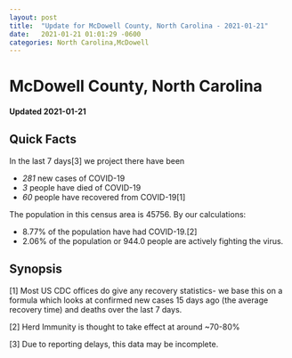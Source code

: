 ```yaml
---
layout: post
title:  "Update for McDowell County, North Carolina - 2021-01-21"
date:   2021-01-21 01:01:29 -0600
categories: North Carolina,McDowell
---
```


# McDowell County, North Carolina
#### Updated 2021-01-21

## Quick Facts

In the last 7 days[3] we project there have been
- *281* new cases of COVID-19
- *3* people have died of COVID-19
- *60* people have recovered from COVID-19[1]

The population in this census area is 45756. By our calculations:
- 8.77% of the population have had COVID-19.[2]
- 2.06% of the population or 944.0 people are actively fighting the virus.

## Synopsis




[1] Most US CDC offices do give any recovery statistics- we base this on a formula which looks at confirmed new cases
15 days ago (the average recovery time) and deaths over the last 7 days.

[2] Herd Immunity is thought to take effect at around ~70-80%

[3] Due to reporting delays, this data may be incomplete.
 
    